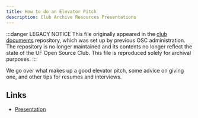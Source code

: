 ```yaml
---
title: How to do an Elevator Pitch
description: Club Archive Resources Presentations
---
```


:::danger LEGACY NOTICE
This file originally appeared in the [club documents](https://github.com/ufosc/club-documents) repository, which was set up by previous OSC administration. The repository is no longer maintained and its contents no longer reflect the state of the UF Open Source Club. This file is reproduced solely for archival purposes.
:::

We go over what makes up a good elevator pitch, some advice on giving one, and other tips for resumes and interviews.

## Links

- [Presentation](https://docs.google.com/presentation/d/1DMGvZTRYkEvT5ddRDf_GyOmqdhc2njGELUJsGwzD9Kc/edit?usp=sharing)
